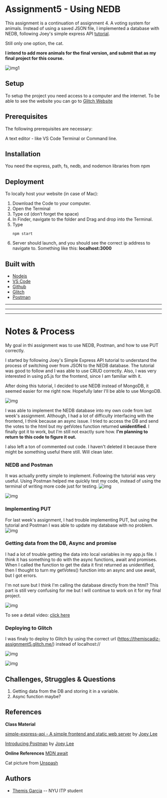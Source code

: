 <!-- Every README should start with an H1 -->
# Assignment5 - Using NEDB 
<!-- A one sentence description of the project or assignment -->
This assignment is a continuation of assignment 4. A voting system for animals. Instead of using a saved JSON file, I implemented a database with NEDB, following Joey's simple express API [tutorial](https://github.com/joeyklee/simple-express-api).

Still only one option, the cat.

**I intend to add more animals for the final version, and submit that as my final project for this course.**


![img1](https://github.com/themiscadiz/Assignment5/blob/master/images/12.png?raw=true)

<!-- It is good practice to add an about or summary -->

<!-- It is essential to describe how to set up your project -->
## Setup
To setup the project you need access to a computer and the internet. 
To be able to see the website you can go to [Glitch Website](https://glitch.com/~themiscadiz-assignment5)

<!-- Any knowledge or tools you will need before hand -->
## Prerequisites

The following prerequisites are necessary:

A text editor - like VS Code
Terminal or Command line.

<!-- any installation needs should be defined -->
## Installation
You need the express, path, fs, nedb, and nodemon libraries from npm

<!-- Notes about the deployment -->
## Deployment

To locally host your website (in case of Mac):

1. Download the Code to your computer.
2. Open the Terminal
3. Type cd (don’t forget the space)
4. In Finder, navigate to the folder and Drag and drop into the Terminal.
5. Type <pre><code>npm start</code>
6. Server should launch, and you should see the correct ip address to navigate to. Something like this: **localhost:3000**  

## Built with
* [Nodejs](https://nodejs.org/en/)
* [VS Code](https://code.visualstudio.com/)
* [Github](https://github.com)
* [Glitch](https://glitch.com/)
* [Postman](https://www.postman.com/downloads/)

***
***
***

<!-- For your assignments you might consider  -->
# Notes & Process
My goal in thi assignment was to use NEDB, Postman, and how to use PUT correctly.

I started by following Joey's Simple Express API tutorial to understand the process of switching over from JSON to the NEDB database. The tutorial was good to follow and I was able to use CRUD correctly. Also, I was very interested in using p5.js for the frontend, since I am familiar with it.

After doing this tutorial, I decided to use NEDB instead of MongoDB, it seemed easier for me right now. Hopefully later I'll be able to use MongoDB.

![img](https://github.com/themiscadiz/Assignment5/blob/master/images/1.png?raw=true)

I was able to implement the NEDB database into my own code from last week's assignment. Although, I had a lot of difficulty interfacing with the frontend, I think because an async issue. I tried to access the DB and send the votes to the html but my getVotes function returned **unidentified**. I finally got it to work, but I'm still not exactly sure how. **I'm planning to return to this code to figure it out.**

I also left a ton of commented out code. I haven't deleted it because there might be something useful there still. Will clean later.

### NEDB and Postman
It was actually pretty simple to implement. Following the tutorial was very useful. Using Postman helped me quickly test my code, instead of using the terminal of writing more code just for testing.
![img](https://github.com/themiscadiz/Assignment5/blob/master/images/3.png?raw=true)

![img](https://github.com/themiscadiz/Assignment5/blob/master/images/8.png?raw=true) 


### Implementing PUT
For last week's assignment, I had trouble implementing PUT, but using the tutorial and Postman I was able to update my database with no problem.
![img](https://github.com/themiscadiz/Assignment5/blob/master/images/9.png?raw=true)

### Getting data from the DB, Async and promise
I had a lot of trouble getting the data into local variables in my app.js file. I think it has something to do with the async functions, await and promises. When I called the function to get the data it first returned as unidentified, then I thought to turn my getVotes() function into an async and use await, but I got errors. 

I'm not sure but I think I'm calling the database directly from the html? This part is still very confusing for me but I will continue to work on it for my final project.

![img](https://github.com/themiscadiz/Assignment5/blob/master/images/2.gif?raw=true)

To see a detail video:
[click here](https://github.com/themiscadiz/Assignment5/blob/master/images/Weird-db-frontend-working.mov?raw=true)


### Deploying to Glitch
I was finaly to deploy to Glitch by using the correct url (https://themiscadiz-assignment5.glitch.me/) instead of localhost://

![img](https://github.com/themiscadiz/Assignment5/blob/master/images/1.gif?raw=true)

![img](https://github.com/themiscadiz/Assignment5/blob/master/images/13.png?raw=true)



## Challenges, Struggles & Questions
1. Getting data from the DB and storing it in a variable.
2. Async function maybe?

<!-- References for resources and inspiration -->
## References
**Class Material**

[simple-express-api - A simple frontend and static web server](https://github.com/joeyklee/simple-express-api) by [Joey Lee](https://github.com/joeyklee)


[Introducing Postman](https://github.com/joeyklee/simple-express-api#introducing-postman) by [Joey Lee](https://github.com/joeyklee)

**Online References**
[MDN await](https://developer.mozilla.org/en-US/docs/Web/JavaScript/Reference/Operators/await)

Cat picture from [Unspash](https://unsplash.com/s/photos/cat)


## Authors
* [Themis Garcia](https://github.com/themiscadiz) -- NYU ITP student
